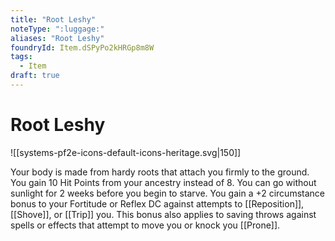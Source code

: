 ```yaml
---
title: "Root Leshy"
noteType: ":luggage:"
aliases: "Root Leshy"
foundryId: Item.dSPyPo2kHRGp8m8W
tags:
  - Item
draft: true
---
```


# Root Leshy
![[systems-pf2e-icons-default-icons-heritage.svg|150]]

Your body is made from hardy roots that attach you firmly to the ground. You gain 10 Hit Points from your ancestry instead of 8. You can go without sunlight for 2 weeks before you begin to starve. You gain a +2 circumstance bonus to your Fortitude or Reflex DC against attempts to [[Reposition]], [[Shove]], or [[Trip]] you. This bonus also applies to saving throws against spells or effects that attempt to move you or knock you [[Prone]].
